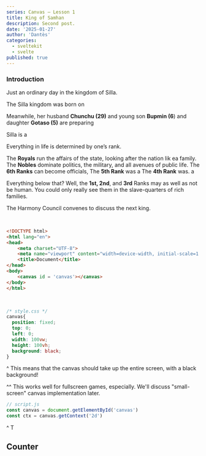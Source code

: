 ```yaml
---
series: Canvas — Lesson 1
title: King of Samhan
description: Second post.
date: '2025-01-27'
author: 'Dantès'
categories:
  - sveltekit
  - svelte
published: true
---
```


<script>
  import Counter from './counter.svelte'
</script>

### Introduction


Just an ordinary day in the kingdom of Silla.

The Silla kingdom was born on

Meanwhile, her husband **Chunchu (29)** and young son **Bupmin (6**) and daughter **Gotaso (5)** are preparing

Silla is a

Everything in life is determined by one’s rank.

The **Royals** run the affairs of the state, looking after the nation lik ea family.
The **Nobles** dominate politics, the military, and all avenues of public life.
The **6th Ranks** can become officials,
The **5th Rank** was a
The **4th Rank** was. a

Everything below that? Well, the **1st, 2nd**, and **3rd** Ranks may as well as not be human.
You could only really see them in the slave-quarters of rich families.

The Harmony Council convenes to discuss the next king.

&nbsp;
```html
<!DOCTYPE html>
<html lang="en">
<head>
    <meta charset="UTF-8">
    <meta name="viewport" content="width=device-width, initial-scale=1.0">
    <title>Document</title>
</head>
<body>
    <canvas id = 'canvas'></canvas>
</body>
</html>
```

&nbsp;
```css
/* style.css */
canvas{
  position: fixed;
  top: 0;
  left: 0;
  width: 100vw;
  height: 100vh;
  background: black;
}
```

^ This means that the canvas should take up the entire screen, with a black background!

^^ This works well for fullscreen games, especially. We'll discuss "small-screen" canvas implementation later.


```js
// script.js
const canvas = document.getElementById('canvas')
const ctx = canvas.getContext('2d')
```

^ T

## Counter

<Counter />
